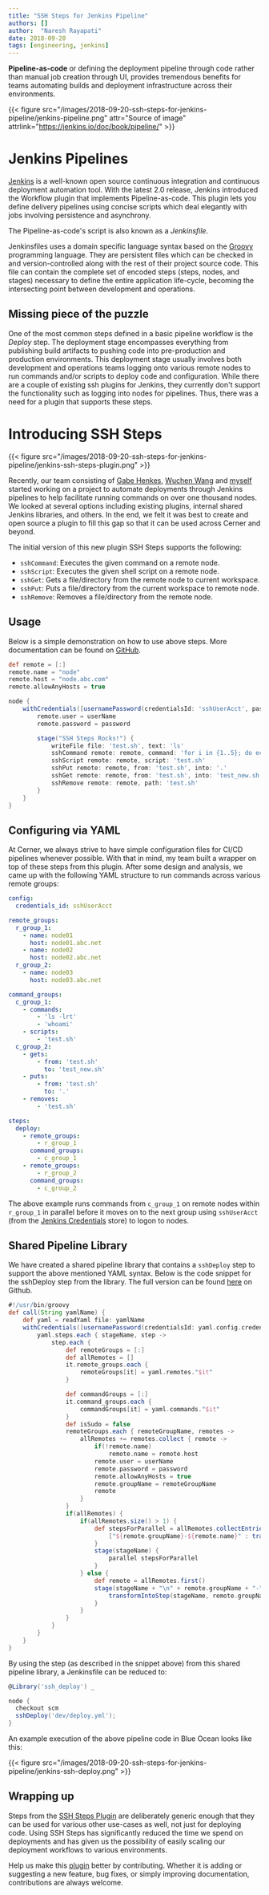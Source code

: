 ```yaml
---
title: "SSH Steps for Jenkins Pipeline"
authors: []
author:  "Naresh Rayapati"
date: 2018-09-20
tags: [engineering, jenkins]
---
```


**Pipeline-as-code** or defining the deployment pipeline through code rather than manual job creation through UI, provides tremendous benefits for teams automating builds and deployment infrastructure across their environments.

{{< figure src="/images/2018-09-20-ssh-steps-for-jenkins-pipeline/jenkins-pipeline.png" attr="Source of image" attrlink="https://jenkins.io/doc/book/pipeline/" >}}

# Jenkins Pipelines

[Jenkins](https://jenkins.io/) is a well-known open source continuous integration and continuous deployment automation tool. With the latest 2.0 release, Jenkins introduced the Workflow plugin that implements Pipeline-as-code. This plugin lets you define delivery pipelines using concise scripts which deal elegantly with jobs involving persistence and asynchrony.

The Pipeline-as-code's script is also known as a _Jenkinsfile_.

Jenkinsfiles uses a domain specific language syntax based on the [Groovy](http://groovy-lang.org/) programming language. They are persistent files which can be checked in and version-controlled along with the rest of their project source code. This file can contain the complete set of encoded steps (steps, nodes, and stages) necessary to define the entire application life-cycle, becoming the intersecting point between development and operations.

## Missing piece of the puzzle

One of the most common steps defined in a basic pipeline workflow is the _Deploy_ step. The deployment stage encompasses everything from publishing build artifacts to pushing code into pre-production and production environments. This deployment stage usually involves both development and operations teams logging onto various remote nodes to run commands and/or scripts to deploy code and configuration. While there are a couple of existing ssh plugins for Jenkins, they currently don't support the functionality such as logging into nodes for pipelines. Thus, there was a need for a plugin that supports these steps.

# Introducing SSH Steps

{{< figure src="/images/2018-09-20-ssh-steps-for-jenkins-pipeline/jenkins-ssh-steps-plugin.png" >}}

Recently, our team consisting of [Gabe Henkes](https://github.com/ghenkes), [Wuchen Wang](https://github.com/wuchenwang) and [myself](https://github.com/nrayapati) started working on a project to automate deployments through Jenkins pipelines to help facilitate running commands on over one thousand nodes. We looked at several options including existing plugins, internal shared Jenkins libraries, and others. In the end, we felt it was best to create and open source a plugin to fill this gap so that it can be used across Cerner and beyond.

The initial version of this new plugin SSH Steps supports the following:

* `sshCommand`: Executes the given command on a remote node.
* `sshScript`: Executes the given shell script on a remote node.
* `sshGet`: Gets a file/directory from the remote node to current workspace.
* `sshPut`: Puts a file/directory from the current workspace to remote node.
* `sshRemove`: Removes a file/directory from the remote node.

## Usage

Below is a simple demonstration on how to use above steps. More documentation can be found on [GitHub](https://github.com/jenkinsci/ssh-steps-plugin/blob/master/README.adoc).

```groovy
def remote = [:]
remote.name = "node"
remote.host = "node.abc.com"
remote.allowAnyHosts = true

node {
    withCredentials([usernamePassword(credentialsId: 'sshUserAcct', passwordVariable: 'password', usernameVariable: 'userName')]) {
        remote.user = userName
        remote.password = password

        stage("SSH Steps Rocks!") {
            writeFile file: 'test.sh', text: 'ls'
            sshCommand remote: remote, command: 'for i in {1..5}; do echo -n \"Loop \$i \"; date ; sleep 1; done'
            sshScript remote: remote, script: 'test.sh'
            sshPut remote: remote, from: 'test.sh', into: '.'
            sshGet remote: remote, from: 'test.sh', into: 'test_new.sh', override: true
            sshRemove remote: remote, path: 'test.sh'
        }
    }
}
```

## Configuring via YAML

At Cerner, we always strive to have simple configuration files for CI/CD pipelines whenever possible. With that in mind, my team built a wrapper on top of these steps from this plugin. After some design and analysis, we came up with the following YAML structure to run commands across various remote groups:

```yaml
config:
  credentials_id: sshUserAcct

remote_groups:
  r_group_1:
    - name: node01
      host: node01.abc.net
    - name: node02
      host: node02.abc.net
  r_group_2:
    - name: node03
      host: node03.abc.net

command_groups:
  c_group_1:
    - commands:
        - 'ls -lrt'
        - 'whoami'
    - scripts:
        - 'test.sh'
  c_group_2:
    - gets:
        - from: 'test.sh'
          to: 'test_new.sh'
    - puts:
        - from: 'test.sh'
          to: '.'
    - removes:
        - 'test.sh'

steps:
  deploy:
    - remote_groups:
        - r_group_1
      command_groups:
        - c_group_1
    - remote_groups:
        - r_group_2
      command_groups:
        - c_group_2
```

The above example runs commands from `c_group_1` on remote nodes within `r_group_1` in parallel before it moves on to the next group using `sshUserAcct` (from the [Jenkins Credentials](https://jenkins.io/doc/book/using/using-credentials/) store) to logon to nodes.

## Shared Pipeline Library

We have created a shared pipeline library that contains a `sshDeploy` step to support the above mentioned YAML syntax. Below is the code snippet for the sshDeploy step from the library. The full version can be found [here](https://github.com/nrayapati/ssh-deploy-library) on Github.

```groovy
#!/usr/bin/groovy
def call(String yamlName) {
    def yaml = readYaml file: yamlName
    withCredentials([usernamePassword(credentialsId: yaml.config.credentials_id, passwordVariable: 'password', usernameVariable: 'userName')]) {
        yaml.steps.each { stageName, step ->
            step.each {
                def remoteGroups = [:]
                def allRemotes = []
                it.remote_groups.each {
                    remoteGroups[it] = yaml.remotes."$it"
                }

                def commandGroups = [:]
                it.command_groups.each {
                    commandGroups[it] = yaml.commands."$it"
                }
                def isSudo = false
                remoteGroups.each { remoteGroupName, remotes ->
                    allRemotes += remotes.collect { remote ->
                        if(!remote.name)
                            remote.name = remote.host
                        remote.user = userName
                        remote.password = password
                        remote.allowAnyHosts = true
                        remote.groupName = remoteGroupName
                        remote
                    }
                }
                if(allRemotes) {
                    if(allRemotes.size() > 1) {
                        def stepsForParallel = allRemotes.collectEntries { remote ->
                            ["${remote.groupName}-${remote.name}" : transformIntoStep(stageName, remote.groupName, remote, commandGroups)]
                        }
                        stage(stageName) {
                            parallel stepsForParallel
                        }
                    } else {
                        def remote = allRemotes.first()
                        stage(stageName + "\n" + remote.groupName + "-" + remote.name) {
                            transformIntoStep(stageName, remote.groupName, remote, commandGroups).call()
                        }
                    }
                }
            }
        }
    }
}
```

By using the step (as described in the snippet above) from this shared pipeline library, a Jenkinsfile can be reduced to:

```groovy
@Library('ssh_deploy') _

node {
  checkout scm
  sshDeploy('dev/deploy.yml');
}
```

An example execution of the above pipeline code in Blue Ocean looks like this:

{{< figure src="/images/2018-09-20-ssh-steps-for-jenkins-pipeline/jenkins-ssh-deploy.png" >}}

## Wrapping up

Steps from the [SSH Steps Plugin](https://github.com/jenkinsci/ssh-steps-plugin) are deliberately generic enough that they can be used for various other use-cases as well, not just for deploying code. Using SSH Steps has significantly reduced the time we spend on deployments and has given us the possibility of easily scaling our deployment workflows to various environments.

Help us make this [plugin](https://github.com/jenkinsci/ssh-steps-plugin) better by contributing. Whether it is adding or suggesting a new feature, bug fixes, or simply improving documentation, contributions are always welcome.